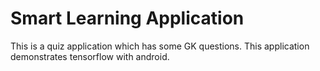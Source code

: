 # Smart Learning Application
This is a quiz application which has some GK questions.
This application demonstrates tensorflow with android.
